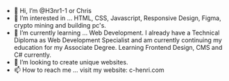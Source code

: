 - 👋 Hi, I’m @H3nr1-1 or Chris
- 👀 I’m interested in ... HTML, CSS, Javascript, Responsive Design, Figma, crypto mining and building pc's.
- 🌱 I’m currently learning ... Web Development.  I already have a Technical Diploma as Web Development Specialist and am currently continuing my education for my Associate Degree.  Learning Frontend Design, CMS and C# currently. 
- 💞️ I’m looking to create unique websites. 
- 📫 How to reach me ... visit my website: c-henri.com

<!---
H3nr1-1/H3nr1-1 is a ✨ special ✨ repository because its `README.md` (this file) appears on your GitHub profile.
You can click the Preview link to take a look at your changes.
--->
